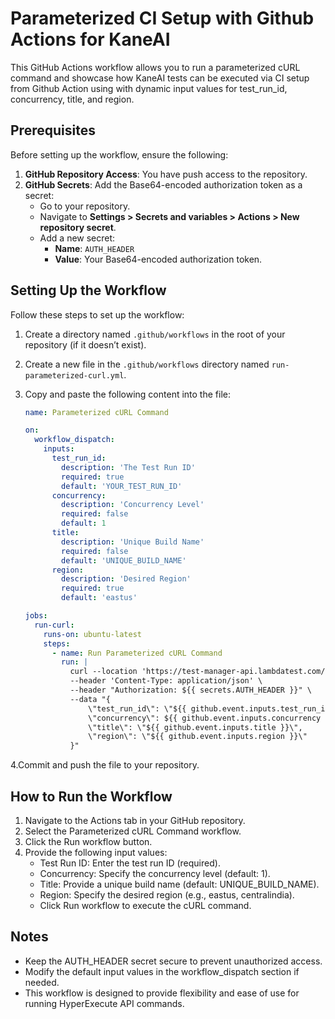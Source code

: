 # Parameterized CI Setup with Github Actions for KaneAI

This GitHub Actions workflow allows you to run a parameterized cURL command and showcase how KaneAI tests can be executed via CI setup from Github Action using with dynamic input values for test_run_id, concurrency, title, and region.

## Prerequisites

Before setting up the workflow, ensure the following:

1. **GitHub Repository Access**: You have push access to the repository.
2. **GitHub Secrets**: Add the Base64-encoded authorization token as a secret:
   - Go to your repository.
   - Navigate to **Settings > Secrets and variables > Actions > New repository secret**.
   - Add a new secret:
     - **Name**: `AUTH_HEADER`
     - **Value**: Your Base64-encoded authorization token.

## Setting Up the Workflow

Follow these steps to set up the workflow:

1. Create a directory named `.github/workflows` in the root of your repository (if it doesn’t exist).
2. Create a new file in the `.github/workflows` directory named `run-parameterized-curl.yml`.
3. Copy and paste the following content into the file:

   ```yaml
   name: Parameterized cURL Command

   on:
     workflow_dispatch:
       inputs:
         test_run_id:
           description: 'The Test Run ID'
           required: true
           default: 'YOUR_TEST_RUN_ID'
         concurrency:
           description: 'Concurrency Level'
           required: false
           default: 1
         title:
           description: 'Unique Build Name'
           required: false
           default: 'UNIQUE_BUILD_NAME'
         region:
           description: 'Desired Region'
           required: true
           default: 'eastus'

   jobs:
     run-curl:
       runs-on: ubuntu-latest
       steps:
         - name: Run Parameterized cURL Command
           run: |
             curl --location 'https://test-manager-api.lambdatest.com/api/atm/v1/hyperexecute' \
             --header 'Content-Type: application/json' \
             --header "Authorization: ${{ secrets.AUTH_HEADER }}" \
             --data "{
                 \"test_run_id\": \"${{ github.event.inputs.test_run_id }}\",
                 \"concurrency\": ${{ github.event.inputs.concurrency }},
                 \"title\": \"${{ github.event.inputs.title }}\",
                 \"region\": \"${{ github.event.inputs.region }}\"
             }"
   
  4.Commit and push the file to your repository.


## How to Run the Workflow
1. Navigate to the Actions tab in your GitHub repository.
2. Select the Parameterized cURL Command workflow.
3. Click the Run workflow button.
4. Provide the following input values:
   - Test Run ID: Enter the test run ID (required).
   - Concurrency: Specify the concurrency level (default: 1).
   - Title: Provide a unique build name (default: UNIQUE_BUILD_NAME).
   - Region: Specify the desired region (e.g., eastus, centralindia).
   - Click Run workflow to execute the cURL command.


## Notes

- Keep the AUTH_HEADER secret secure to prevent unauthorized access.
- Modify the default input values in the workflow_dispatch section if needed.
- This workflow is designed to provide flexibility and ease of use for running HyperExecute API commands.
